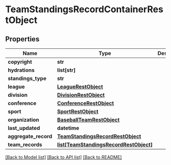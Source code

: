 # TeamStandingsRecordContainerRestObject

## Properties
Name | Type | Description | Notes
------------ | ------------- | ------------- | -------------
**copyright** | **str** |  | [optional] 
**hydrations** | **list[str]** |  | [optional] 
**standings_type** | **str** |  | [optional] 
**league** | [**LeagueRestObject**](LeagueRestObject.md) |  | [optional] 
**division** | [**DivisionRestObject**](DivisionRestObject.md) |  | [optional] 
**conference** | [**ConferenceRestObject**](ConferenceRestObject.md) |  | [optional] 
**sport** | [**SportRestObject**](SportRestObject.md) |  | [optional] 
**organization** | [**BaseballTeamRestObject**](BaseballTeamRestObject.md) |  | [optional] 
**last_updated** | **datetime** |  | [optional] 
**aggregate_record** | [**TeamStandingsRecordRestObject**](TeamStandingsRecordRestObject.md) |  | [optional] 
**team_records** | [**list[TeamStandingsRecordRestObject]**](TeamStandingsRecordRestObject.md) |  | [optional] 

[[Back to Model list]](../README.md#documentation-for-models) [[Back to API list]](../README.md#documentation-for-api-endpoints) [[Back to README]](../README.md)

